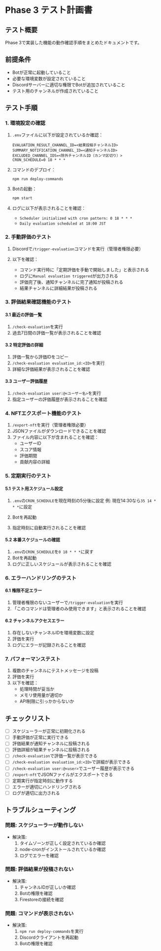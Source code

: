 # Phase 3 テスト計画書

## テスト概要
Phase 3で実装した機能の動作確認手順をまとめたドキュメントです。

## 前提条件
- Botが正常に起動していること
- 必要な環境変数が設定されていること
- Discordサーバーに適切な権限でBotが追加されていること
- テスト用のチャンネルが作成されていること

## テスト手順

### 1. 環境設定の確認

1. `.env`ファイルに以下が設定されているか確認：
   ```
   EVALUATION_RESULT_CHANNEL_ID=<結果投稿チャンネルID>
   SUMMARY_NOTIFICATION_CHANNEL_ID=<通知チャンネルID>
   EXCLUDED_CHANNEL_IDS=<除外チャンネルID（カンマ区切り）>
   CRON_SCHEDULE=0 18 * * *
   ```

2. コマンドのデプロイ：
   ```bash
   npm run deploy-commands
   ```

3. Botの起動：
   ```bash
   npm start
   ```

4. ログに以下が表示されることを確認：
   - `Scheduler initialized with cron pattern: 0 18 * * *`
   - `Daily evaluation scheduled at 18:00 JST`

### 2. 手動評価のテスト

1. Discordで`/trigger-evaluation`コマンドを実行（管理者権限必要）

2. 以下を確認：
   - コマンド実行時に「定期評価を手動で開始しました」と表示される
   - ログに`Manual evaluation triggered`が出力される
   - 評価完了後、通知チャンネルに完了通知が投稿される
   - 結果チャンネルに詳細結果が投稿される

### 3. 評価結果確認機能のテスト

#### 3.1 最近の評価一覧
1. `/check-evaluation`を実行
2. 過去7日間の評価一覧が表示されることを確認

#### 3.2 特定評価の詳細
1. 評価一覧から評価IDをコピー
2. `/check-evaluation evaluation_id:<ID>`を実行
3. 詳細な評価結果が表示されることを確認

#### 3.3 ユーザー評価履歴
1. `/check-evaluation user:@<ユーザー名>`を実行
2. 指定ユーザーの評価履歴が表示されることを確認

### 4. NFTエクスポート機能のテスト

1. `/export-nft`を実行（管理者権限必要）
2. JSONファイルがダウンロードできることを確認
3. ファイル内容に以下が含まれることを確認：
   - ユーザーID
   - スコア情報
   - 評価期間
   - 貢献内容の詳細

### 5. 定期実行のテスト

#### 5.1 テスト用スケジュール設定
1. `.env`の`CRON_SCHEDULE`を現在時刻の5分後に設定
   例: 現在14:30なら`35 14 * * *`に設定

2. Botを再起動

3. 指定時刻に自動実行されることを確認

#### 5.2 本番スケジュールの確認
1. `.env`の`CRON_SCHEDULE`を`0 18 * * *`に戻す
2. Botを再起動
3. ログに正しいスケジュールが表示されることを確認

### 6. エラーハンドリングのテスト

#### 6.1 権限不足エラー
1. 管理者権限のないユーザーで`/trigger-evaluation`を実行
2. 「このコマンドは管理者のみ使用できます」と表示されることを確認

#### 6.2 チャンネルアクセスエラー
1. 存在しないチャンネルIDを環境変数に設定
2. 評価を実行
3. ログにエラーが記録されることを確認

### 7. パフォーマンステスト

1. 複数のチャンネルにテストメッセージを投稿
2. 評価を実行
3. 以下を確認：
   - 処理時間が妥当か
   - メモリ使用量が適切か
   - API制限に引っかからないか

## チェックリスト

- [ ] スケジューラーが正常に初期化される
- [ ] 手動評価が正常に実行できる
- [ ] 評価結果が通知チャンネルに投稿される
- [ ] 評価詳細が結果チャンネルに投稿される
- [ ] `/check-evaluation`で評価一覧が表示できる
- [ ] `/check-evaluation evaluation_id:<ID>`で詳細が表示できる
- [ ] `/check-evaluation user:@<user>`でユーザー履歴が表示できる
- [ ] `/export-nft`でJSONファイルがエクスポートできる
- [ ] 定期実行が指定時刻に動作する
- [ ] エラーが適切にハンドリングされる
- [ ] ログが適切に出力される

## トラブルシューティング

### 問題: スケジューラーが動作しない
- 解決策: 
  1. タイムゾーンが正しく設定されているか確認
  2. node-cronがインストールされているか確認
  3. ログでエラーを確認

### 問題: 評価結果が投稿されない
- 解決策:
  1. チャンネルIDが正しいか確認
  2. Botの権限を確認
  3. Firestoreの接続を確認

### 問題: コマンドが表示されない
- 解決策:
  1. `npm run deploy-commands`を実行
  2. Discordクライアントを再起動
  3. Botの権限を確認
